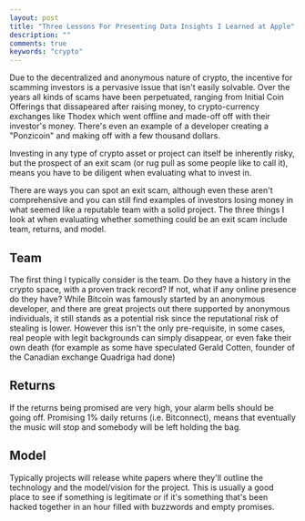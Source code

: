 ```yaml
---
layout: post
title: "Three Lessons For Presenting Data Insights I Learned at Apple"
description: ""
comments: true
keywords: "crypto"
---
```


Due to the decentralized and anonymous nature of crypto, the incentive for scamming investors is a pervasive issue that isn't easily solvable. Over the years all kinds of scams have been perpetuated, ranging from Initial Coin Offerings that dissapeared after raising money, to crypto-currency exchanges like Thodex which went offline and made-off off with their investor's money. There's even an example of a developer creating a "Ponzicoin" and making off with a few thousand dollars.

Investing in any type of crypto asset or project can itself be inherently risky, but the prospect of an exit scam (or rug pull as some people like to call it), means you have to be diligent when evaluating what to invest in.

There are ways you can spot an exit scam, although even these aren't comprehensive and you can still find examples of investors losing money in what seemed like a reputable team with a solid project. The three things I look at when evaluating whether something could be an exit scam include team, returns, and model.

## Team

The first thing I typically consider is the team. Do they have a history in the crypto space, with a proven track record? If not, what if any online presence do they have? While Bitcoin was famously started by an anonymous developer, and there are great projects out there supported by anonymous individuals, it still stands as a potential risk since the reputational risk of stealing is lower. However this isn't the only pre-requisite, in some cases, real people with legit backgrounds can simply disappear, or even fake their own death (for example as some have speculated Gerald Cotten, founder of the Canadian exchange Quadriga had done)

## Returns

If the returns being promised are very high, your alarm bells should be going off. Promising 1% daily returns (i.e. Bitconnect), means that eventually the music will stop and somebody will be left holding the bag.

## Model

Typically projects will release white papers where they'll outline the technology and the model/vision for the project. This is usually a good place to see if something is legitimate or if it's something that's been hacked together in an hour filled with buzzwords and empty promises.

